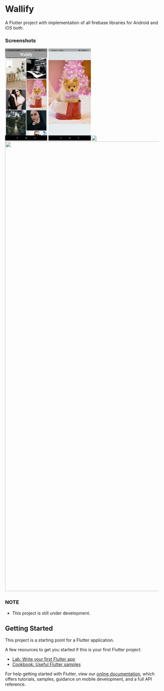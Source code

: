 # Wallify


A Flutter project with implementation of all firebase libraries for Android and iOS both.


### Screenshots

<img src="1.jpg" height="300em" /> <img src="2.jpg" height="300em" />
<img src="https://thumbs.gfycat.com/reasonableflusteredgrunion" height="300em" />
<img src='https://gfycat.com/ifr/ReasonableFlusteredGrunion' frameborder='0' scrolling='no' allowfullscreen width="640" height="1466" />

### NOTE

- This project is still under development.


## Getting Started

This project is a starting point for a Flutter application.

A few resources to get you started if this is your first Flutter project:

- [Lab: Write your first Flutter app](https://flutter.dev/docs/get-started/codelab)
- [Cookbook: Useful Flutter samples](https://flutter.dev/docs/cookbook)

For help getting started with Flutter, view our
[online documentation](https://flutter.dev/docs), which offers tutorials,
samples, guidance on mobile development, and a full API reference.
